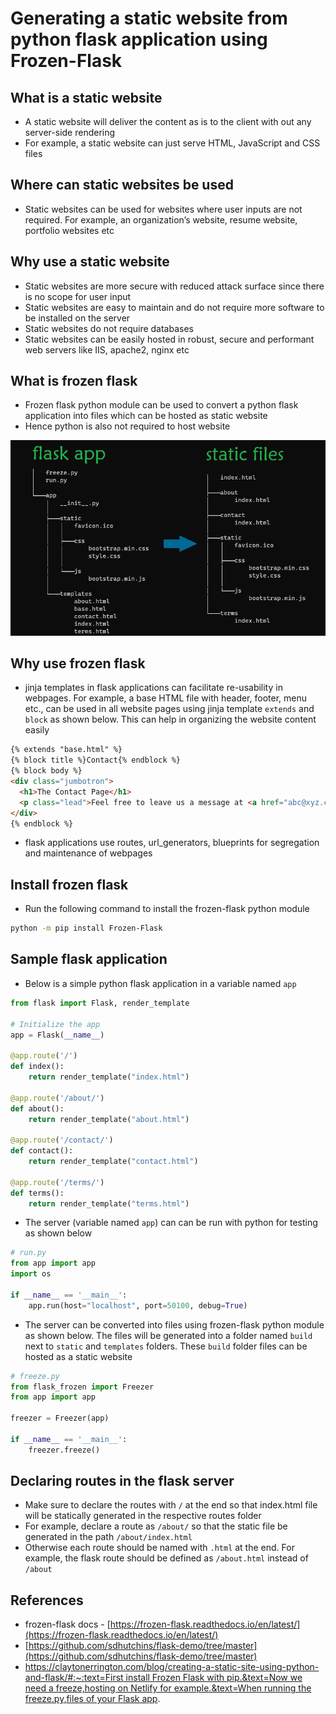 # Generating a static website from python flask application using Frozen-Flask

## What is a static website

-   A static website will deliver the content as is to the client with out any server-side rendering
-   For example, a static website can just serve HTML, JavaScript and CSS files

## Where can static websites be used

-   Static websites can be used for websites where user inputs are not required. For example, an organization’s website, resume website, portfolio websites etc

## Why use a static website

-   Static websites are more secure with reduced attack surface since there is no scope for user input
-   Static websites are easy to maintain and do not require more software to be installed on the server
-   Static websites do not require databases
-   Static websites can be easily hosted in robust, secure and performant web servers like IIS, apache2, nginx etc

## What is frozen flask

-   Frozen flask python module can be used to convert a python flask application into files which can be hosted as static website
-   Hence python is also not required to host website

![https://github.com/nagasudhirpulla/taming_python/blob/master/blog/skills/assets/img/frozen flask.png?raw=true](https://github.com/nagasudhirpulla/taming_python/blob/master/blog/skills/assets/img/frozen%20flask.png?raw=true)

## Why use frozen flask

-   jinja templates in flask applications can facilitate re-usability in webpages. For example, a base HTML file with header, footer, menu etc., can be used in all website pages using jinja template `extends` and `block` as shown below. This can help in organizing the website content easily

```html
{% extends "base.html" %}
{% block title %}Contact{% endblock %}
{% block body %}
<div class="jumbotron">
  <h1>The Contact Page</h1>
  <p class="lead">Feel free to leave us a message at <a href="abc@xyz.com">abc@xyz.com</a></p>
</div>
{% endblock %}

```

-   flask applications use routes, url_generators, blueprints for segregation and maintenance of webpages

## Install frozen flask

-   Run the following command to install the frozen-flask python module

```bash
python -m pip install Frozen-Flask

```

## Sample flask application

-   Below is a simple python flask application in a variable named `app`

```python
from flask import Flask, render_template

# Initialize the app
app = Flask(__name__)

@app.route('/')
def index():
    return render_template("index.html")

@app.route('/about/')
def about():
    return render_template("about.html")

@app.route('/contact/')
def contact():
    return render_template("contact.html")

@app.route('/terms/')
def terms():
    return render_template("terms.html")

```

-   The server (variable named `app`) can can be run with python for testing as shown below

```python
# run.py
from app import app
import os

if __name__ == '__main__':
    app.run(host="localhost", port=50100, debug=True)

```

-   The server can be converted into files using frozen-flask python module as shown below. The files will be generated into a folder named `build` next to `static` and `templates` folders. These `build` folder files can be hosted as a static website

```python
# freeze.py
from flask_frozen import Freezer
from app import app

freezer = Freezer(app)

if __name__ == '__main__':
    freezer.freeze()

```

## Declaring routes in the flask server

-   Make sure to declare the routes with `/` at the end so that index.html file will be statically generated in the respective routes folder
-   For example, declare a route as `/about/` so that the static file be generated in the path `/about/index.html`
-   Otherwise each route should be named with `.html` at the end. For example, the flask route should be defined as `/about.html` instead of `/about`

## References

-   frozen-flask docs - [https://frozen-flask.readthedocs.io/en/latest/](https://frozen-flask.readthedocs.io/en/latest/)
-   [https://github.com/sdhutchins/flask-demo/tree/master](https://github.com/sdhutchins/flask-demo/tree/master)
-   [https://claytonerrington.com/blog/creating-a-static-site-using-python-and-flask/#:~:text=First install Frozen Flask with pip.&text=Now we need a freeze,hosting on Netlify for example.&text=When running the freeze.py,files of your Flask app](https://claytonerrington.com/blog/creating-a-static-site-using-python-and-flask/#:~:text=First%20install%20Frozen%20Flask%20with%20pip.&text=Now%20we%20need%20a%20freeze,hosting%20on%20Netlify%20for%20example.&text=When%20running%20the%20freeze.py,files%20of%20your%20Flask%20app).
<!--stackedit_data:
eyJoaXN0b3J5IjpbLTEzMTAyNjg5MTddfQ==
-->